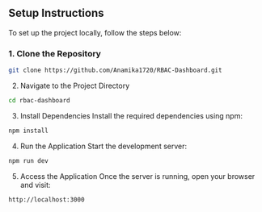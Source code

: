 ## Setup Instructions

To set up the project locally, follow the steps below:

### 1. Clone the Repository

```bash
git clone https://github.com/Anamika1720/RBAC-Dashboard.git
```
2. Navigate to the Project Directory
```bash
cd rbac-dashboard
```
3. Install Dependencies
Install the required dependencies using npm:

```bash
npm install
```

4. Run the Application
Start the development server:

```bash
npm run dev
```

5. Access the Application
Once the server is running, open your browser and visit:
```bash
http://localhost:3000
```
